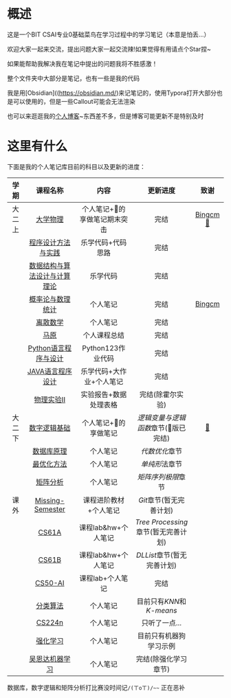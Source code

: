 # 概述

这是一个BIT CSAI专业0基础菜鸟在学习过程中的学习笔记（本意是怕丢...）

欢迎大家一起来交流，提出问题大家一起交流辣!如果觉得有用请点个Star捏~

如果能帮助我解决我在笔记中提出的问题我将不胜感激！

整个文件夹中大部分是笔记，也有一些是我的代码

我是用[Obsidian]((https://obsidian.md/)来记笔记的，使用Typora打开大部分也是可以使用的，但是一些Callout可能会无法渲染

也可以来逛逛我的[个人博客](https://binisalegend.gitee.io/)~东西差不多，但是博客可能更新不是特别及时

# 这里有什么

下面是我的个人笔记库目前的科目以及更新的进度：

| 学期  |                                                        课程名称                                                         |        内容        |            更新进度             |                    致谢                     |
| :-: | :-----------------------------------------------------------------------------------------------------------------: | :--------------: | :-------------------------: | :---------------------------------------: |
| 大二上 |                  [大学物理](https://github.com/binisalegend/Road-To-CSAI/tree/master/College-Physics)                   | 个人笔记+🍊的享做笔记期末突击 |             完结              | [Bingcm](https://gitee.com/bingcm) [🍊]() |
|     |       [程序设计方法与实践](https://github.com/binisalegend/Road-To-CSAI/tree/master/Programming-Methods-and-Practice)        |    乐学代码+代码思路     |             完结              |                                           |
|     |   [数据结构与算法设计与计算理论](https://github.com/binisalegend/Road-To-CSAI/tree/master/Data-Structure-and-Algorithm-Design)    |       乐学代码       |             完结              |                                           |
|     | [概率论与数理统计](https://github.com/binisalegend/Road-To-CSAI/tree/master/Probability-theory-and-mathematical-statistics) |       个人笔记       |             完结              |    [Bingcm](https://gitee.com/bingcm)     |
|     |                [离散数学](https://github.com/binisalegend/Road-To-CSAI/tree/master/Discrete-Mathematics)                |       个人笔记       |             完结              |                                           |
|     |                  [马原](https://github.com/binisalegend/Road-To-CSAI/tree/master/Marxist-Principles)                  |      个人课程总结      |             完结              |                                           |
|     |            [Python语言程序与设计](https://github.com/binisalegend/Road-To-CSAI/tree/master/Python-Programming)             |  Python123作业代码   |             完结              |                                           |
|     |   [JAVA语言程序设计](https://github.com/binisalegend/Road-To-CSAI/tree/master/Java-Programming-for-Scientific-Problems)   |  乐学代码+大作业+个人笔记   |             完结              |                                           |
|     |               [物理实验II](https://github.com/binisalegend/Road-To-CSAI/tree/master/Physical-Experiment)                |   实验报告+数据处理表格    |          完结(除霍尔实验)          |                                           |
| 大二下 |                  [数字逻辑基础](https://github.com/binisalegend/Road-To-CSAI/tree/master/Digital-Logic)                   |   个人笔记+🍊的享做笔记   |    *逻辑变量与逻辑函数*章节(🍊版已完结)    |                  [🍊]()                   |
|     |                     [数据库原理](https://github.com/binisalegend/Road-To-CSAI/tree/master/Database)                      |       个人笔记       |          *代数优化*章节           |                                           |
|     |              [最优化方法](https://github.com/binisalegend/Road-To-CSAI/tree/master/Optimization-Algorithm)               |       个人笔记       |          *单纯形*法章节           |                                           |
|     |                  [矩阵分析](https://github.com/binisalegend/Road-To-CSAI/tree/master/Matrix-Analysis)                   |       个人笔记       |         *矩阵序列极限*章节          |                                           |
| 课外  |            [Missing-Semester](https://github.com/binisalegend/Road-To-CSAI/tree/master/Missing-Semester)            |   课程进阶教材+个人笔记    |       *Git*章节(暂无完善计划)       |                                           |
|     |                       [CS61A](https://github.com/binisalegend/Road-To-CSAI/tree/master/CS61A)                       |  课程lab&hw+个人笔记   | *Tree Processing*章节(暂无完善计划) |                                           |
|     |                       [CS61B](https://github.com/binisalegend/Road-To-CSAI/tree/master/CS61B)                       |  课程lab&hw+个人笔记   |     *DLList*章节(暂无完善计划)      |                                           |
|     |                     [CS50-AI](https://github.com/binisalegend/Road-To-CSAI/tree/master/CS50-AI)                     |    课程lab+个人笔记    |             完结              |                                           |
|     |              [分类算法](https://github.com/binisalegend/Road-To-CSAI/tree/master/Classification-Algorithm)              |       个人笔记       |     目前只有*KNN*和*K-means*     |                                           |
|     |               [CS224n](https://github.com/binisalegend/Road-To-CSAI/tree/master/NLP-and-DeepLearning)               |       个人笔记       |          只听了一点...           |                                           |
|     |               [强化学习](https://github.com/binisalegend/Road-To-CSAI/tree/master/ReinforcementLearning)                |       个人笔记       |         目前只有机器狗学习示例         |                                           |
|     |                [吴恩达机器学习](https://github.com/binisalegend/Road-To-CSAI/tree/master/Machine-Learning)                 |       个人笔记       |         完结(除强化学习章节)         |                                           |

数据库，数字逻辑和矩阵分析打比赛没时间记`/(ㄒoㄒ)/~~` 正在恶补
